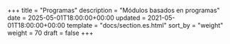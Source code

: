 +++
title = "Programas"
description = "Módulos basados en programas"
date = 2025-05-01T18:00:00+00:00
updated = 2021-05-01T18:00:00+00:00
template = "docs/section.es.html"
sort_by = "weight"
weight = 70
draft = false
+++

